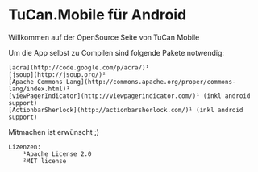 # TuCan.Mobile für Android


Willkommen auf der OpenSource Seite von TuCan Mobile

Um die App selbst zu Compilen sind folgende Pakete notwendig:

	[acra](http://code.google.com/p/acra/)¹
	[jsoup](http://jsoup.org/)²
	[Apache Commons Lang](http://commons.apache.org/proper/commons-lang/index.html)¹
	[viewPagerIndicator](http://viewpagerindicator.com/)¹ (inkl android support)
	[ActionbarSherlock](http://actionbarsherlock.com/)¹ (inkl android support)
	
Mitmachen ist erwünscht ;)
	
	Lizenzen:
		¹Apache License 2.0
		²MIT license